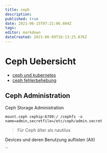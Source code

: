 ```yaml
---
title: ceph
description: 
published: true
date: 2021-06-15T07:21:06.604Z
tags: 
editor: markdown
dateCreated: 2021-06-09T16:13:25.876Z
---
```


# Ceph Uebersicht

* [ceph und kubernetes](../ceph-kubernetes)
* [ceph fehlerbehebung](../ceph-fehlerbehebung)


## Ceph Administration

Ceph Storage Administration

`mount.ceph cephip:6789:/ /cephfs -o name=admin,secretfile=/etc/ceph/admin.secret`

> Für Ceph älter als nautilus 



Devices und deren Benutzung auflisten (Alt)

``